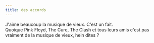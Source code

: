```yaml
---
title: des accords
---
```


J'aime beaucoup la musique de vieux. C'est un fait.  
Quoique Pink Floyd, The Cure, The Clash et tous leurs amis c'est pas vraiment
de la musique de vieux, hein dites ?

